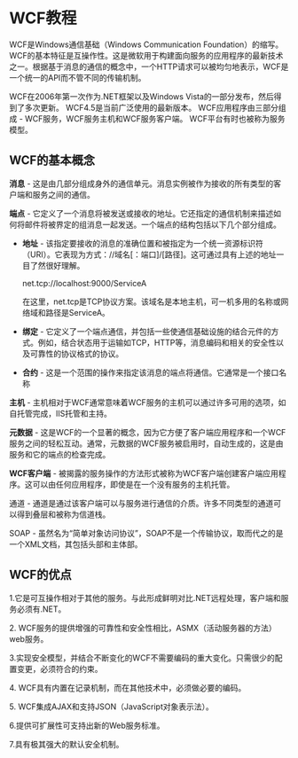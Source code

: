 # WCF教程

WCF是Windows通信基础（Windows Communication Foundation）的缩写。 WCF的基本特征是互操作性。这是微软用于构建面向服务的应用程序的最新技术之一。根据基于消息的通信的概念中，一个HTTP请求可以被均匀地表示，WCF是一个统一的API而不管不同的传输机制。

WCF在2006年第一次作为.NET框架以及Windows Vista的一部分发布，然后得到了多次更新。 WCF4.5是当前广泛使用的最新版本。 WCF应用程序由三部分组成 - WCF服务，WCF服务主机和WCF服务客户端。 WCF平台有时也被称为服务模型。

## WCF的基本概念

**消息** - 这是由几部分组成身外的通信单元。消息实例被作为接收的所有类型的客户端和服务之间的通信。

**端点** - 它定义了一个消息将被发送或接收的地址。它还指定的通信机制来描述如何将邮件将被界定的组消息一起发送。一个端点的结构包括以下几个部分组成。

*   **地址** - 该指定要接收的消息的准确位置和被指定为一个统一资源标识符（URI）。它表现为方式：//域名[：端口]/[路径]。这可通过具有上述的地址一目了然很好理解。

    net.tcp://localhost:9000/ServiceA

    在这里，net.tcp是TCP协议方案。该域名是本地主机，可一机多用的名称或网络域和路径是ServiceA。

*   **绑定** - 它定义了一个端点通信，并包括一些使通信基础设施的结合元件的方式。例如，结合状态用于运输如TCP，HTTP等，消息编码和相关的安全性以及可靠性的协议格式的协议。

*   **合约** - 这是一个范围的操作来指定该消息的端点将通信。它通常是一个接口名称

**主机** - 主机相对于WCF通常意味着WCF服务的主机可以通过许多可用的选项，如自托管完成，IIS托管和主持。

**元数据** - 这是WCF的一个显著的概念，因为它方便了客户端应用程序和一个WCF服务之间的轻松互动。通常，元数据的WCF服务被启用时，自动生成的，这是由服务和它的端点的检查完成。

**WCF客户端** - 被揭露的服务操作的方法形式被称为WCF客户端创建客户端应用程序。这可以由任何应用程序，即使是在一个没有服务的主机托管。

通道 - 通道是通过该客户端可以与服务进行通信的介质。许多不同类型的通道可以得到叠层和被称为信道栈。

SOAP - 虽然名为“简单对象访问协议”，SOAP不是一个传输协议，取而代之的是一个XML文档，其包括头部和主体部。

## WCF的优点

1.它是可互操作相对于其他的服务。与此形成鲜明对比.NET远程处理，客户端和服务必须有.NET。

2\. WCF服务的提供增强的可靠性和安全性相比，ASMX（活动服务器的方法）web服务。

3.实现安全模型，并结合不断变化的WCF不需要编码的重大变化。只需很少的配置变更，必须符合的约束。

4\. WCF具有内置在记录机制，而在其他技术中，必须做必要的编码。

5\. WCF集成AJAX和支持JSON（JavaScript对象表示法）。

6.提供可扩展性可支持出新的Web服务标准。

7.具有极其强大的默认安全机制。


